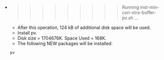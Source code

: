 * >>>>>>>>> Running inst-min-con-xtra-buffer-pv.sh ...
  * After this operation, 124 kB of additional disk space will be used.
  * Install pv.
  * Disk size = 1704676K. Space Used = 168K.
  * The following NEW packages will be installed:
  ```bash
  pv
  ```
